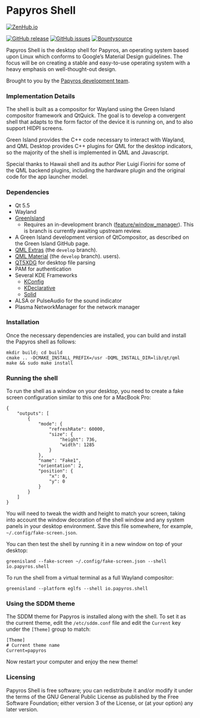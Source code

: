 Papyros Shell
============

[![ZenHub.io](https://img.shields.io/badge/supercharged%20by-zenhub.io-blue.svg)](https://zenhub.io)

[![GitHub release](https://img.shields.io/github/release/papyros/papyros-shell.svg)](https://github.com/papyros/papyros-shell)
[![GitHub issues](https://img.shields.io/github/issues/papyros/papyros-shell.svg)](https://github.com/papyros/papyros-shell/issues)
[![Bountysource](https://img.shields.io/bountysource/team/papyros/activity.svg)](https://www.bountysource.com/teams/papyros)

Papyros Shell is the desktop shell for Papyros, an operating system based upon Linux which conforms to Google’s Material Design guidelines. The focus will be on creating a stable and easy-to-use operating system with a heavy emphasis on well-thought-out design.

Brought to you by the [Papyros development team](https://github.com/papyros/papyros-shell/graphs/contributors).

### Implementation Details ###

The shell is built as a compositor for Wayland using the Green Island compositor framework and QtQuick. The goal is to develop a convergent shell that adapts to the form factor of the device it is running on, and to also support HIDPI screens.

Green Island provides the C++ code necessary to interact with Wayland, and QML Desktop provides C++ plugins for QML for the desktop indicators, so the majority of the shell is implemented in QML and Javascript.

Special thanks to Hawaii shell and its author Pier Luigi Fiorini for some of the QML backend plugins, including the hardware plugin and the original code for the app launcher model.

### Dependencies ###

 * Qt 5.5
 * Wayland
 * [GreenIsland](https://github.com/greenisland/greenisland)
   * Requires an in-development branch ([feature/window_manager](https://github.com/papyros/greenisland/tree/feature/window_manager)). This is branch is currently awaiting upstream review.
 * A Green Island development version of QtCompositor, as described on the Green Island GitHub page.
 * [QML Extras](https://github.com/papyros/qml-extras) (the `develop` branch).
 * [QML Material](https://github.com/papyros/qml-material) (the `develop` branch).
 users).
 * [QT5XDG](https://github.com/lxde/libqtxdg) for desktop file parsing
 * PAM for authentication
 * Several KDE Frameworks
   * [KConfig](api.kde.org/frameworks-api/frameworks5-apidocs/kconfig/html/)
   * [KDeclarative](api.kde.org/frameworks-api/frameworks5-apidocs/kdeclarative/html/)
   * [Solid](api.kde.org/frameworks-api/frameworks5-apidocs/solid/html/)
 * ALSA or PulseAudio for the sound indicator
 * Plasma NetworkManager for the network manager

### Installation ###

Once the necessary dependencies are installed, you can build and install the Papyros shell as follows:

    mkdir build; cd build
    cmake .. -DCMAKE_INSTALL_PREFIX=/usr -DQML_INSTALL_DIR=lib/qt/qml
    make && sudo make install

### Running the shell ###

To run the shell as a window on your desktop, you need to create a fake screen
configuration similar to this one for a MacBook Pro:

    {
        "outputs": [
            {
                "mode": {
                    "refreshRate": 60000,
                    "size": {
                        "height": 736,
                        "width": 1285
                    }
                },
                "name": "Fake1",
                "orientation": 2,
                "position": {
                    "x": 0,
                    "y": 0
                }
            }
        ]
    }

You will need to tweak the width and height to match your screen, taking into
account the window decoration of the shell window and any system panels in your
desktop environment. Save this file somewhere, for example, `~/.config/fake-screen.json`.

You can then test the shell by running it in a new window on top of your desktop:

    greenisland --fake-screen ~/.config/fake-screen.json --shell io.papyros.shell

To run the shell from a virtual terminal as a full Wayland compositor:

    greenisland --platform eglfs --shell io.papyros.shell

### Using the SDDM theme ###

The SDDM theme for Papyros is installed along with the shell. To set it as the
current theme, edit the `/etc/sddm.conf` file and edit the `Current` key under the `[Theme]` group
to match:

    [Theme]
    # Current theme name
    Current=papyros

Now restart your computer and enjoy the new theme!

### Licensing ###

Papyros Shell is free software; you can redistribute it and/or modify it under the terms of the GNU General Public License as published by the Free Software Foundation; either version 3 of the License, or (at your option) any later version.
